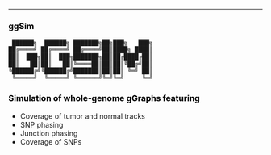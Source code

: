 ---
### <font color=black> ggSim </font>

```
 ██████╗  ██████╗ ███████╗██╗███╗   ███╗
██╔════╝ ██╔════╝ ██╔════╝██║████╗ ████║
██║  ███╗██║  ███╗███████╗██║██╔████╔██║
██║   ██║██║   ██║╚════██║██║██║╚██╔╝██║
╚██████╔╝╚██████╔╝███████║██║██║ ╚═╝ ██║
 ╚═════╝  ╚═════╝ ╚══════╝╚═╝╚═╝     ╚═╝
```                                                

### <font color=black> Simulation of whole-genome gGraphs featuring </font>

* Coverage of tumor and normal tracks
* SNP phasing
* Junction phasing
* Coverage of SNPs


